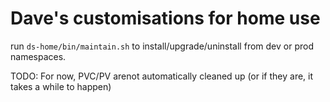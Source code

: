 # Dave's customisations for home use

run `ds-home/bin/maintain.sh` to install/upgrade/uninstall from dev or prod namespaces.


TODO: For now, PVC/PV arenot automatically cleaned up (or if they are, it takes a while to happen)